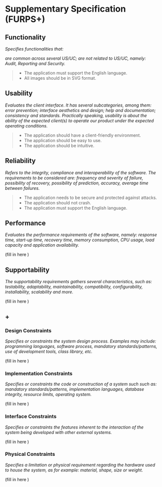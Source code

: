 # Supplementary Specification (FURPS+)

## Functionality

_Specifies functionalities that:_

_are common across several US/UC;_
_are not related to US/UC, namely: Audit, Reporting and Security._

> - The application must support the English language.
> - All images should be in SVG format.

## Usability

_Evaluates the client interface. It has several subcategories,
among them: error prevention; interface aesthetics and design; help and
documentation; consistency and standards. Practically speaking, usability
is about the ability of the expected client(s) to operate our product under
the expected operating conditions._

> - The application should have a client-friendly environment.
> - The application should be easy to use.
> - The application should be intuitive.

## Reliability

_Refers to the integrity, compliance and interoperability of the software. The requirements to be considered are: frequency and severity of failure, possibility of recovery, possibility of prediction, accuracy, average time between failures._

> - The application needs to be secure and protected against attacks.
> - The application should not crash.
> - The application must support the English language.

## Performance

_Evaluates the performance requirements of the software, namely: response time, start-up time, recovery time, memory consumption, CPU usage, load capacity and application availability._

(fill in here )

## Supportability

_The supportability requirements gathers several characteristics, such as:
testability, adaptability, maintainability, compatibility,
configurability, installability, scalability and more._

(fill in here )

## +

### Design Constraints

_Specifies or constraints the system design process. Examples may include: programming languages, software process, mandatory standards/patterns, use of development tools, class library, etc._

(fill in here )

### Implementation Constraints

_Specifies or constraints the code or construction of a system such
such as: mandatory standards/patterns, implementation languages,
database integrity, resource limits, operating system._

(fill in here )

### Interface Constraints

_Specifies or constraints the features inherent to the interaction of the
system being developed with other external systems._

(fill in here )

### Physical Constraints

_Specifies a limitation or physical requirement regarding the hardware used to house the system, as for example: material, shape, size or weight._

(fill in here )